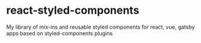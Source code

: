 # react-styled-components
My library of mix-ins and reusable styled components for react, vue, gatsby apps based on styled-components plugins 
